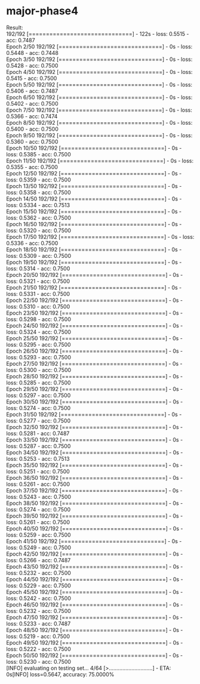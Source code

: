 # major-phase4
Result:  
192/192 [==============================] - 122s - loss: 0.5515 - acc: 0.7487      
Epoch 2/50
192/192 [==============================] - 0s - loss: 0.5448 - acc: 0.7448     
Epoch 3/50
192/192 [==============================] - 0s - loss: 0.5428 - acc: 0.7500     
Epoch 4/50
192/192 [==============================] - 0s - loss: 0.5415 - acc: 0.7500     
Epoch 5/50
192/192 [==============================] - 0s - loss: 0.5406 - acc: 0.7487     
Epoch 6/50
192/192 [==============================] - 0s - loss: 0.5402 - acc: 0.7500     
Epoch 7/50
192/192 [==============================] - 0s - loss: 0.5366 - acc: 0.7474     
Epoch 8/50
192/192 [==============================] - 0s - loss: 0.5400 - acc: 0.7500     
Epoch 9/50
192/192 [==============================] - 0s - loss: 0.5360 - acc: 0.7500     
Epoch 10/50
192/192 [==============================] - 0s - loss: 0.5385 - acc: 0.7500     
Epoch 11/50
192/192 [==============================] - 0s - loss: 0.5355 - acc: 0.7500     
Epoch 12/50
192/192 [==============================] - 0s - loss: 0.5359 - acc: 0.7500     
Epoch 13/50
192/192 [==============================] - 0s - loss: 0.5358 - acc: 0.7500     
Epoch 14/50
192/192 [==============================] - 0s - loss: 0.5334 - acc: 0.7513     
Epoch 15/50
192/192 [==============================] - 0s - loss: 0.5362 - acc: 0.7500     
Epoch 16/50
192/192 [==============================] - 0s - loss: 0.5320 - acc: 0.7500     
Epoch 17/50
192/192 [==============================] - 0s - loss: 0.5336 - acc: 0.7500     
Epoch 18/50
192/192 [==============================] - 0s - loss: 0.5309 - acc: 0.7500     
Epoch 19/50
192/192 [==============================] - 0s - loss: 0.5314 - acc: 0.7500     
Epoch 20/50
192/192 [==============================] - 0s - loss: 0.5321 - acc: 0.7500     
Epoch 21/50
192/192 [==============================] - 0s - loss: 0.5331 - acc: 0.7500     
Epoch 22/50
192/192 [==============================] - 0s - loss: 0.5310 - acc: 0.7500     
Epoch 23/50
192/192 [==============================] - 0s - loss: 0.5298 - acc: 0.7500     
Epoch 24/50
192/192 [==============================] - 0s - loss: 0.5324 - acc: 0.7500     
Epoch 25/50
192/192 [==============================] - 0s - loss: 0.5295 - acc: 0.7500     
Epoch 26/50
192/192 [==============================] - 0s - loss: 0.5293 - acc: 0.7500     
Epoch 27/50
192/192 [==============================] - 0s - loss: 0.5300 - acc: 0.7500     
Epoch 28/50
192/192 [==============================] - 0s - loss: 0.5285 - acc: 0.7500     
Epoch 29/50
192/192 [==============================] - 0s - loss: 0.5297 - acc: 0.7500     
Epoch 30/50
192/192 [==============================] - 0s - loss: 0.5274 - acc: 0.7500     
Epoch 31/50
192/192 [==============================] - 0s - loss: 0.5277 - acc: 0.7500     
Epoch 32/50
192/192 [==============================] - 0s - loss: 0.5281 - acc: 0.7487     
Epoch 33/50
192/192 [==============================] - 0s - loss: 0.5287 - acc: 0.7500     
Epoch 34/50
192/192 [==============================] - 0s - loss: 0.5253 - acc: 0.7513     
Epoch 35/50
192/192 [==============================] - 0s - loss: 0.5251 - acc: 0.7500     
Epoch 36/50
192/192 [==============================] - 0s - loss: 0.5261 - acc: 0.7500     
Epoch 37/50
192/192 [==============================] - 0s - loss: 0.5243 - acc: 0.7500     
Epoch 38/50
192/192 [==============================] - 0s - loss: 0.5274 - acc: 0.7500     
Epoch 39/50
192/192 [==============================] - 0s - loss: 0.5261 - acc: 0.7500     
Epoch 40/50
192/192 [==============================] - 0s - loss: 0.5259 - acc: 0.7500     
Epoch 41/50
192/192 [==============================] - 0s - loss: 0.5249 - acc: 0.7500     
Epoch 42/50
192/192 [==============================] - 0s - loss: 0.5266 - acc: 0.7487     
Epoch 43/50
192/192 [==============================] - 0s - loss: 0.5232 - acc: 0.7500     
Epoch 44/50
192/192 [==============================] - 0s - loss: 0.5229 - acc: 0.7500     
Epoch 45/50
192/192 [==============================] - 0s - loss: 0.5242 - acc: 0.7500     
Epoch 46/50
192/192 [==============================] - 0s - loss: 0.5232 - acc: 0.7500     
Epoch 47/50
192/192 [==============================] - 0s - loss: 0.5233 - acc: 0.7487     
Epoch 48/50
192/192 [==============================] - 0s - loss: 0.5219 - acc: 0.7500     
Epoch 49/50
192/192 [==============================] - 0s - loss: 0.5222 - acc: 0.7500     
Epoch 50/50
192/192 [==============================] - 0s - loss: 0.5230 - acc: 0.7500     
[INFO] evaluating on testing set...
 4/64 [>.............................] - ETA: 0s[INFO] loss=0.5647, accuracy: 75.0000%
